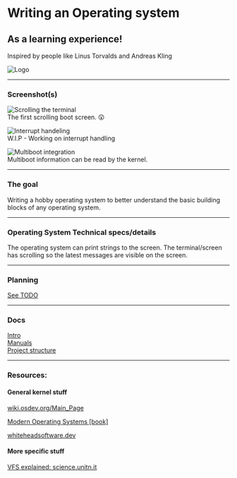 # Writing an Operating system 
## As a learning experience!
 Inspired by people like Linus Torvalds and Andreas Kling

![Logo](images/BarinkOS.png)

________________________
### Screenshot(s)
![Scrolling the terminal](screenshots/Screenshot1.png)   \
The first scrolling boot screen. 😲


![Interrupt handeling](screenshots/WIP_interruptHandling.png)   \
W.I.P - Working on interrupt handling


![Multiboot integration](screenshots/multiboot.png) \
Multiboot information can be read by the kernel.
________________________

### The goal
Writing a hobby operating system to better understand the basic building blocks of any operating system.

________________________
### Operating System Technical specs/details
The operating system can print strings to the 
screen. The terminal/screen has scrolling so the latest messages are visible on the screen.

________________________
### Planning
[See TODO](TODO.md) 

________________________
### Docs
[Intro](docs/Intro.md) \
[Manuals](docs/Manuals.md) \
[Project structure](docs/ProjectStructure.md) 
________________________
### Resources:

#### General kernel stuff
[wiki.osdev.org/Main_Page](wiki.osdev.org/Main_Page)

[Modern Operating Systems [book]](https://www.amazon.com/Modern-Operating-Systems-Tanenbaum-Andrew/dp/1292061421/ref=sr_1_1?__mk_nl_NL=%C3%85M%C3%85%C5%BD%C3%95%C3%91&dchild=1&keywords=Modern+Operating+systems&qid=1619967779&sr=8-1)

[whiteheadsoftware.dev](https://whiteheadsoftware.dev/operating-systems-development-for-dummies/)

#### More specific stuff
[VFS explained: science.unitn.it](https://www.science.unitn.it/~fiorella/guidelinux/tlk/node102.html)


